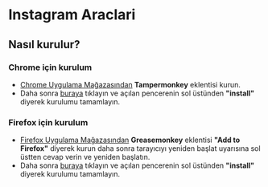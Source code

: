 # Instagram Araclari

<h2>Nasıl kurulur?</h2>

<h3>Chrome için kurulum</h3>
<ul>
<li><a href="https://chrome.google.com/webstore/detail/tampermonkey/dhdgffkkebhmkfjojejmpbldmpobfkfo?hl=en">Chrome Uygulama Mağazasından</a> <b>Tampermonkey</b> eklentisi kurun.</li>
<li>Daha sonra <a href="https://github.com/lujiangz/Instagram-Araclari/raw/master/instagram-araclari.user.js">buraya</a> tıklayın ve açılan pencerenin sol üstünden <b>"install"</b> diyerek kurulumu tamamlayın.</li>
</ul>

<h3>Firefox için kurulum</h3>
<ul>
<li><a href="https://addons.mozilla.org/en-US/firefox/">Firefox Uygulama Mağazasından</a> <b>Greasemonkey</b> eklentisi <b>"Add to Firefox"</b> diyerek kurun daha sonra tarayıcıyı yeniden başlat uyarısına sol üstten cevap verin ve yeniden başlatın.</li>
<li>Daha sonra <a href="https://github.com/lujiangz/Instagram-Araclari/raw/master/instagram-araclari.user.js">buraya</a> tıklayın ve açılan pencerenin sol üstünden <b>"install"</b> diyerek kurulumu tamamlayın.</li>
</ul>
